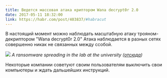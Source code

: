 ```yaml
---
title: Ведется массовая атака криптором Wana decrypt0r 2.0
date: 2017-05-11 18:32:00
link: https://habr.com/post/403837/#habracut
---
```


В настоящий момент можно наблюдать масштабную атаку трояном-декриптором "Wana decrypt0r 2.0"
Атака наблюдается в разных сетях совершенно никак не связанных между ссобой.

![](https://pbs.twimg.com/media/C_n2dzcW0AAsnG-.jpg:large)
*A ransomware spreading in the lab at the university ([отсюда](https://twitter.com/dodicin/status/862991818904002565/photo/1))*

Некоторые компании советуют своим пользователям выключить свои компьютеры и ждать дальшейших инструкций.
<!-- more -->
